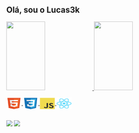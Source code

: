 ## Olá, sou o Lucas3k
 <div>
  <a href="https://github.com/lucas3k">
  <img height="180em" width="45%" src="https://github-readme-stats.vercel.app/api?username=lucas3k&show_icons=true&theme=dark&include_all_commits=true&count_private=true"/>
  <img height="180em" width="45%" src="https://github-readme-stats.vercel.app/api/top-langs/?username=lucas3k&layout=compact&langs_count=7&theme=dark"/>
</div>  
<div style="display: inline_block"><br>  
  <img align="center" alt="ucas3k-HTML" height="30" width="40" src="https://raw.githubusercontent.com/devicons/devicon/master/icons/html5/html5-original.svg">
  <img align="center" alt="ucas3k-CSS" height="30" width="40" src="https://raw.githubusercontent.com/devicons/devicon/master/icons/css3/css3-original.svg">
  <img align="center" alt="ucas3k-React" height="30" width="40" src="https://raw.githubusercontent.com/devicons/devicon/master/icons/javascript/javascript-original.svg">
  <img align="center" alt="ucas3k-React" height="30" width="40" src="https://raw.githubusercontent.com/devicons/devicon/master/icons/react/react-original.svg">
</div>
  
  ##
  
<div> 
  <a href="https://www.instagram.com/lcamargosti/" target="_blank"><img src="https://img.shields.io/badge/-Instagram-%23E4405F?style=for-the-badge&logo=instagram&logoColor=white" target="_blank"></a>
  <a href="https://www.linkedin.com/in/lcuas-camargo-stivan-551213215/" target="_blank"><img src="https://img.shields.io/badge/-LinkedIn-%230077B5?style=for-the-badge&logo=linkedin&logoColor=white" target="_blank"></a> 
</div>
  
